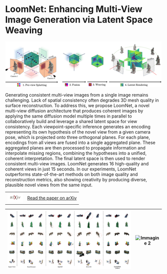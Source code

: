 # LoomNet: Enhancing Multi-View Image Generation via Latent Space Weaving
![Teaser](https://github.com/GiulioFede/LoomNet/blob/main/github_files/teaser.jpg)

Generating consistent multi-view images from a single image remains challenging. Lack of spatial consistency often degrades 3D mesh quality in surface reconstruction. To address this, we propose LoomNet, a novel multi-view diffusion architecture that produces coherent images by applying the same diffusion model multiple times in parallel to collaboratively build and leverage a shared latent space for view consistency. Each viewpoint-specific inference generates an encoding representing its own hypothesis of the novel view from a given camera pose, which is projected onto three orthogonal planes. For each plane, encodings from all views are fused into a single aggregated plane. These aggregated planes are then processed to propagate information and interpolate missing regions, combining the hypotheses into a unified, coherent interpretation. The final latent space is then used to render consistent multi-view images. LoomNet generates 16 high-quality and coherent views in just 15 seconds. In our experiments, LoomNet outperforms state-of-the-art methods on both image quality and reconstruction metrics, also showing creativity by producing diverse, plausible novel views from the same input.

<table>
  <tr>
    <td>
      <a href="https://arxiv.org/pdf/2507.05499">
        <img src="https://github.com/GiulioFede/LoomNet/blob/main/github_files/arxiv_logo.jpg?raw=true" alt="arXiv" width="50"/>
      </a>
    </td>
    <td>
      <a href="https://arxiv.org/pdf/2507.05499">Read the paper on arXiv</a>
    </td>
  </tr>
</table>

| ![Immagine 1](https://github.com/GiulioFede/LoomNet/blob/main/github_files/risultati_multiview.png) | ![Immagine 2]([url_immagine2](https://github.com/GiulioFede/LoomNet/blob/main/github_files/risultati_mesh.png)) |
|------------------------------|------------------------------|





